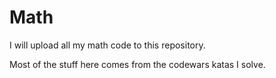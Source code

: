 # Math
I will upload all my math code to this repository.

Most of the stuff here comes from the codewars katas I solve.
